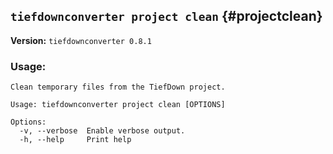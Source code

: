 ## `tiefdownconverter project clean` {#projectclean}

**Version:** `tiefdownconverter 0.8.1`

### Usage:
```
Clean temporary files from the TiefDown project.

Usage: tiefdownconverter project clean [OPTIONS]

Options:
  -v, --verbose  Enable verbose output.
  -h, --help     Print help
```

